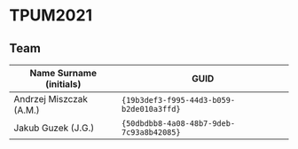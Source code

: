 # TPUM2021

## Team

| Name Surname (initials) | GUID                                     |
| ----------------------- | ---------------------------------------- |
| Andrzej Miszczak (A.M.) | `{19b3def3-f995-44d3-b059-b2de010a3ffd}` |
| Jakub Guzek      (J.G.) | `{50dbdbb8-4a08-48b7-9deb-7c93a8b42085}` |